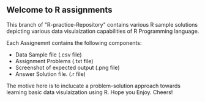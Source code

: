 ## Welcome to R assignments

This branch of "R-practice-Repository" contains various R sample solutions depicting various data visulaization capabilities
of R Programming language.

Each Assignemnt contains the following components:

* Data Sample file (.csv file)
* Assignment Problems (.txt file)
* Screenshot of expected output (.png file)
* Answer Solution file. (.r file)

The motive here is to inclucate a problem-solution approach towards learning basic data visulaization using R.
Hope you Enjoy. Cheers!

